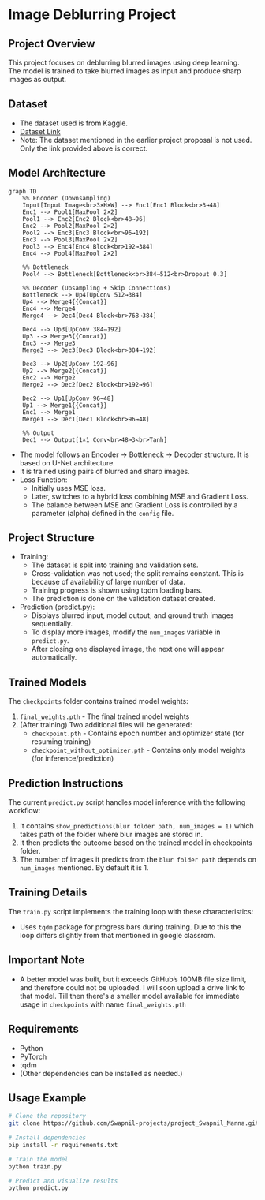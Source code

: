 # Image Deblurring Project

## Project Overview
This project focuses on deblurring blurred images using deep learning.  
The model is trained to take blurred images as input and produce sharp images as output.

## Dataset
- The dataset used is from Kaggle.  
- [Dataset Link](https://www.kaggle.com/datasets/emrehakanerdemir/face-deblurring-dataset-using-celeba)
- Note: The dataset mentioned in the earlier project proposal is not used. Only the link provided above is correct.

## Model Architecture

```mermaid
graph TD
    %% Encoder (Downsampling)
    Input[Input Image<br>3×H×W] --> Enc1[Enc1 Block<br>3→48]
    Enc1 --> Pool1[MaxPool 2×2]
    Pool1 --> Enc2[Enc2 Block<br>48→96]
    Enc2 --> Pool2[MaxPool 2×2]
    Pool2 --> Enc3[Enc3 Block<br>96→192]
    Enc3 --> Pool3[MaxPool 2×2]
    Pool3 --> Enc4[Enc4 Block<br>192→384]
    Enc4 --> Pool4[MaxPool 2×2]
    
    %% Bottleneck
    Pool4 --> Bottleneck[Bottleneck<br>384→512<br>Dropout 0.3]
    
    %% Decoder (Upsampling + Skip Connections)
    Bottleneck --> Up4[UpConv 512→384]
    Up4 --> Merge4{{Concat}}
    Enc4 --> Merge4
    Merge4 --> Dec4[Dec4 Block<br>768→384]
    
    Dec4 --> Up3[UpConv 384→192]
    Up3 --> Merge3{{Concat}}
    Enc3 --> Merge3
    Merge3 --> Dec3[Dec3 Block<br>384→192]
    
    Dec3 --> Up2[UpConv 192→96]
    Up2 --> Merge2{{Concat}}
    Enc2 --> Merge2
    Merge2 --> Dec2[Dec2 Block<br>192→96]
    
    Dec2 --> Up1[UpConv 96→48]
    Up1 --> Merge1{{Concat}}
    Enc1 --> Merge1
    Merge1 --> Dec1[Dec1 Block<br>96→48]
    
    %% Output
    Dec1 --> Output[1×1 Conv<br>48→3<br>Tanh]
```


- The model follows an Encoder → Bottleneck → Decoder structure. It is based on U-Net architecture.
- It is trained using pairs of blurred and sharp images.
- Loss Function:
  - Initially uses MSE loss.
  - Later, switches to a hybrid loss combining MSE and Gradient Loss.
  - The balance between MSE and Gradient Loss is controlled by a parameter (alpha) defined in the `config` file.

## Project Structure
- Training:
  - The dataset is split into training and validation sets.
  - Cross-validation was not used; the split remains constant. This is because of availability of large number of data.
  - Training progress is shown using tqdm loading bars.
  - The prediction is done on the validation dataset created.
- Prediction (predict.py):
  - Displays blurred input, model output, and ground truth images sequentially.
  - To display more images, modify the `num_images` variable in `predict.py`.
  - After closing one displayed image, the next one will appear automatically.
 
    
 ## Trained Models

The `checkpoints` folder contains trained model weights:

1. `final_weights.pth` - The final trained model weights
2. (After training) Two additional files will be generated:
   - `checkpoint.pth` - Contains epoch number and optimizer state (for resuming training)
   - `checkpoint_without_optimizer.pth` - Contains only model weights (for inference/prediction)

## Prediction Instructions

The current `predict.py` script handles model inference with the following workflow:

1. It contains `show_predictions(blur folder path, num_images = 1)` which takes path of the folder where blur images are stored in.
2. It then predicts the outcome based on the trained model in checkpoints folder.
3. The number of images it predicts from the `blur folder path` depends on `num_images` mentioned. By default it is 1.


## Training Details

The `train.py` script implements the training loop with these characteristics:

- Uses `tqdm` package for progress bars during training. Due to this the loop differs slightly from that mentioned in google classrom.


## Important Note
- A better model was built, but it exceeds GitHub’s 100MB file size limit, and therefore could not be uploaded. I will soon upload a drive link to that model. Till then there's a smaller model available for immediate usage in `checkpoints` with name `final_weights.pth`

## Requirements
- Python 
- PyTorch
- tqdm
- (Other dependencies can be installed as needed.)

## Usage Example
```bash
# Clone the repository
git clone https://github.com/Swapnil-projects/project_Swapnil_Manna.git

# Install dependencies
pip install -r requirements.txt

# Train the model
python train.py

# Predict and visualize results
python predict.py
